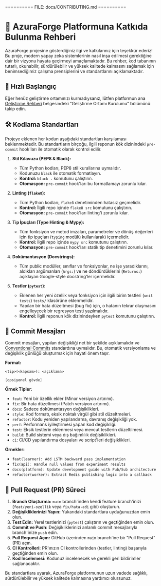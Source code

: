========== FILE: docs/CONTRIBUTING.md ==========
# 🤝 AzuraForge Platformuna Katkıda Bulunma Rehberi

AzuraForge projesine gösterdiğiniz ilgi ve katkılarınız için teşekkür ederiz! Bu proje, modern yapay zeka sistemlerinin nasıl inşa edilmesi gerektiğine dair bir vizyonu hayata geçirmeyi amaçlamaktadır. Bu rehber, kod tabanının tutarlı, okunabilir, sürdürülebilir ve yüksek kalitede kalmasını sağlamak için benimsediğimiz çalışma prensiplerini ve standartlarını açıklamaktadır.

## 🚀 Hızlı Başlangıç

Eğer henüz geliştirme ortamınızı kurmadıysanız, lütfen platformun ana [Geliştirme Rehberi](./DEVELOPMENT_GUIDE.md) belgesindeki "Geliştirme Ortamı Kurulumu" bölümünü takip edin.

## 🛠️ Kodlama Standartları

Projeye eklenen her kodun aşağıdaki standartları karşılaması beklenmektedir. Bu standartların birçoğu, ilgili reponun kök dizinindeki `pre-commit` hook'ları ile otomatik olarak kontrol edilir.

1.  **Stil Kılavuzu (PEP8 & Black):**
    *   Tüm Python kodları, PEP8 stil kurallarına uymalıdır.
    *   Kodunuzu `black` ile otomatik formatlayın.
    *   **Kontrol:** `black .` komutunu çalıştırın.
    *   **Otomasyon:** `pre-commit` hook'ları bu formatlamayı zorunlu kılar.

2.  **Linting (`flake8`):**
    *   Tüm Python kodları, `flake8` denetiminden hatasız geçmelidir.
    *   **Kontrol:** İlgili repo içinde `flake8 src` komutunu çalıştırın.
    *   **Otomasyon:** `pre-commit` hook'ları linting'i zorunlu kılar.

3.  **Tip İpuçları (Type Hinting & Mypy):**
    *   Tüm fonksiyon ve metod imzaları, parametreler ve dönüş değerleri için tip ipuçları (`typing` modülü kullanılarak) içermelidir.
    *   **Kontrol:** İlgili repo içinde `mypy src` komutunu çalıştırın.
    *   **Otomasyon:** `pre-commit` hook'ları statik tip denetimini zorunlu kılar.

4.  **Dokümantasyon (Docstrings):**
    *   Tüm public modüller, sınıflar ve fonksiyonlar, ne işe yaradıklarını, aldıkları argümanları (`Args:`) ve ne döndürdüklerini (`Returns:`) açıklayan Google-style docstring'ler içermelidir.

5.  **Testler (`pytest`):**
    *   Eklenen her yeni özellik veya fonksiyon için ilgili birim testleri (`unit tests`) `tests/` klasörüne eklenmelidir.
    *   Yapılan bir hata düzeltmesi (bug fix) için, o hatanın tekrar oluşmasını engelleyecek bir regresyon testi yazılmalıdır.
    *   **Kontrol:** İlgili reponun kök dizinindeyken `pytest` komutunu çalıştırın.

## 📝 Commit Mesajları

Commit mesajları, yapılan değişikliği net bir şekilde açıklamalıdır ve [Conventional Commits](https://www.conventionalcommits.org/en/v1.0.0/) standardına uymalıdır. Bu, otomatik versiyonlama ve değişiklik günlüğü oluşturmak için hayati önem taşır.

**Format:**
```
<tip>(<kapsam>): <açıklama>

[opsiyonel gövde]
```

**Örnek Tipler:**
*   `feat`: Yeni bir özellik ekler (Minor versiyon artırımı).
*   `fix`: Bir hata düzeltmesi (Patch versiyon artırımı).
*   `docs`: Sadece dokümantasyon değişiklikleri.
*   `style`: Kod formatı, eksik noktalı virgül gibi stil düzeltmeleri.
*   `refactor`: Kodu yeniden yapılandırma, davranış değişikliği yok.
*   `perf`: Performans iyileştirmesi yapan kod değişikliği.
*   `test`: Eksik testlerin eklenmesi veya mevcut testlerin düzeltilmesi.
*   `build`: Build sistemi veya dış bağımlılık değişiklikleri.
*   `ci`: CI/CD yapılandırma dosyaları ve script'leri değişiklikleri.

**Örnekler:**
*   `feat(learner): Add LSTM backward pass implementation`
*   `fix(api): Handle null values from experiment results`
*   `docs(platform): Update development guide with Pub/Sub architecture`
*   `refactor(worker): Extract Redis publishing logic into a callback`

## 🔄 Pull Request (PR) Süreci

1.  **Branch Oluşturma:** `main` branch'inden kendi feature branch'inizi (`feat/yeni-ozellik` veya `fix/hata-adi` gibi) oluşturun.
2.  **Değişikliklerinizi Yapın:** Yukarıdaki standartlara uyduğunuzdan emin olun.
3.  **Test Edin:** Yerel testlerinizi (`pytest`) çalıştırın ve geçtiğinden emin olun.
4.  **Commit ve Push:** Değişikliklerinizi anlamlı commit mesajlarıyla branch'inize `push` edin.
5.  **Pull Request Açın:** GitHub üzerinden `main` branch'ine bir "Pull Request" (PR) açın.
6.  **CI Kontrolleri:** PR'ınızın CI kontrollerinden (testler, linting) başarıyla geçtiğinden emin olun.
7.  **Kod İncelemesi:** Kodunuz incelenecek ve gerekli geri bildirimler sağlanacaktır.

Bu standartlara uyarak, AzuraForge platformunun uzun vadede sağlıklı, sürdürülebilir ve yüksek kalitede kalmasına yardımcı olursunuz.
